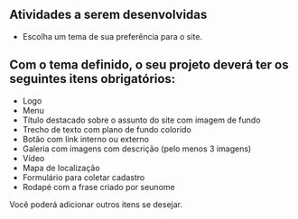 ## Atividades a serem desenvolvidas

* Escolha um tema de sua preferência para o site.

## Com o tema definido, o seu projeto deverá ter os seguintes itens obrigatórios:

*  Logo
*  Menu
*  Título destacado sobre o assunto do site com imagem de fundo
*  Trecho de texto com plano de fundo colorido
*  Botão com link interno ou externo
*  Galeria com imagens com descrição (pelo menos 3 imagens)
*  Vídeo
*  Mapa de localização
*  Formulário para coletar cadastro
*  Rodapé com a frase criado por seunome

Você poderá adicionar outros itens se desejar.
